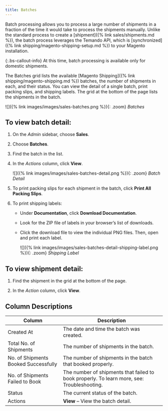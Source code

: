 ```yaml
---
title: Batches
---
```


Batch processing allows you to process a large number of shipments in a fraction of the time it would take to process the shipments manually. Unlike the standard process to create a [shipment]({% link sales/shipments.md %}), the batch process leverages the Temando API, which is [synchronized]({% link shipping/magento-shipping-setup.md %}) to your Magento installation.

{:.bs-callout-info}
At this time, batch processing is available only for domestic shipments.

The Batches grid lists the available [Magento Shipping]({% link shipping/magento-shipping.md %}) batches, the number of shipments in each, and their status. You can view the detail of a single batch, print packing slips, and shipping labels. The grid at the bottom of the page lists the shipments in the batch.

![]({% link images/images/sales-batches.png %}){: .zoom}
_Batches_

## To view batch detail:

1. On the _Admin_ sidebar, choose **Sales**.

1. Choose **Batches**.

1. Find the batch in the list.

1. In the _Actions_ column, click **View**.

    ![]({% link images/images/sales-batches-detail.png %}){: .zoom}
    _Batch Detail_

1. To print packing slips for each shipment in the batch, click **Print All Packing Slips**.

1. To print shipping labels:

    - Under **Documentation**, click **Download Documentation**.

    - Look for the ZIP file of labels in your browser’s list of downloads.

    - Click the download file to view the individual PNG files. Then, open and print each label.

      ![]({% link images/images/sales-batches-detail-shipping-label.png %}){: .zoom}
      _Shipping Label_

## To view shipment detail:

1. Find the shipment in the grid at the bottom of the page.

1. In the _Action_ column, click **View**.

## Column Descriptions

|Column|Description|
|--- |--- |
|Created At|The date and time the batch was created.|
|Total No. of Shipments|The number of shipments in the batch.|
|No. of Shipments Booked Successfully|The number of shipments in the batch that booked properly.|
|No. of Shipments Failed to Book|The number of shipments that failed to book properly. To learn more, see: Troubleshooting.|
|Status|The current status of the batch.|
|Actions|**View** – View the batch detail.|
